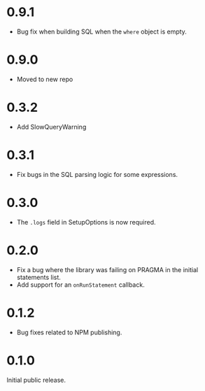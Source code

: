 
# 0.9.1

 - Bug fix when building SQL when the `where` object is empty.

# 0.9.0

 - Moved to new repo

# 0.3.2

 - Add SlowQueryWarning

# 0.3.1

 - Fix bugs in the SQL parsing logic for some expressions.

# 0.3.0

 - The `.logs` field in SetupOptions is now required.

# 0.2.0

 - Fix a bug where the library was failing on PRAGMA in the initial statements list.
 - Add support for an `onRunStatement` callback.

# 0.1.2

- Bug fixes related to NPM publishing.


# 0.1.0

Initial public release.

